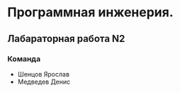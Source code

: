 # Программная инженерия.

## Лабараторная работа N2

### Команда

-   Шенцов Ярослав
-   Медведев Денис

